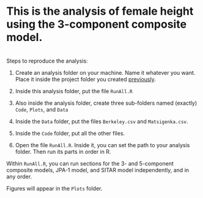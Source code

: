 # This is the analysis of female height using the 3-component composite model.

<br/>
Steps to reproduce the analysis:

1) Create an analysis folder on your machine. Name it whatever you want. Place it inside the project folder you created [previously](../README.md). 

2) Inside this analysis folder, put the file ``RunAll.R``

3) Also inside the analysis folder, create three sub-folders named (exactly) ``Code``, ``Plots``, and ``Data``

4) Inside the ``Data`` folder, put the files ``Berkeley.csv`` and ``Matsigenka.csv``.

5) Inside the ``Code`` folder, put all the other files.

6) Open the file ``RunAll.R``. Inside it, you can set the path to your analysis folder. Then run its parts in order in R.

Within ``RunAll.R``, you can run sections for the 3- and 5-component composite models, JPA-1 model, and SITAR model independently, and in any order.

Figures will appear in the ``Plots`` folder.
